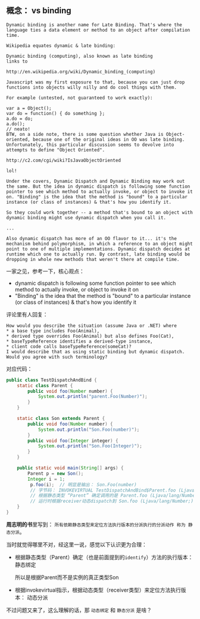 





## 概念： vs binding



```
Dynamic binding is another name for Late Binding. That's where the language ties a data element or method to an object after compilation time.

Wikipedia equates dynamic & late binding:

Dynamic binding (computing), also known as late binding
links to

http://en.wikipedia.org/wiki/Dynamic_binding_(computing)

Javascript was my first exposure to that, because you can just drop functions into objects willy nilly and do cool things with them.

For example (untested, not guaranteed to work exactly):

var a = Object();
var do = function() { do something };
a.do = do;
a.do();
// neato!
BTW, on a side note, there is some question whether Java is Object-oriented, because one of the original ideas in OO was late binding. Unfortunately, this particular discussion seems to devolve into attempts to define "Object Oriented".

http://c2.com/cgi/wiki?IsJavaObjectOriented

lol!

Under the covers, Dynamic Dispatch and Dynamic Binding may work out the same. But the idea in dynamic dispatch is following some function pointer to see which method to actually invoke, or object to invoke it on. "Binding" is the idea that the method is "bound" to a particular instance (or class of instances) & that's how you identify it.

So they could work together -- a method that's bound to an object with dynamic binding might use dynamic dispatch when you call it.

...

Also dynamic dispatch has more of an OO flavor to it... it's the mechanism behind polymorphism, in which a reference to an object might point to one of multiple implementations. Dynamic dispatch decides at runtime which one to actually run. By contrast, late binding would be dropping in whole new methods that weren't there at compile time.
```

一家之见，参考一下，核心观点：

* dynamic dispatch is following some function pointer to see which method to actually invoke, or object to invoke it on
* "Binding" is the idea that the method is "bound" to a particular instance (or class of instances) & that's how you identify it



评论里有人回复：

```
How would you describe the situation (assume Java or .NET) where 
* a base type includes Foo(Animal), 
* derived type overrides Foo(Animal) but also defines Foo(Cat), 
* baseTypeReference identifies a derived-type instance, 
* client code calls baseTypeReference(someCat)? 
I would describe that as using static binding but dynamic dispatch. 
Would you agree with such terminology?
```

对应代码：

```java
public class TestDispatchAndBind {
	static class Parent {
		public void foo(Number number) {
			System.out.println("parent.Foo(Number)");
		}
	}

	static class Son extends Parent {
	    public void foo(Number number) {
			System.out.println("Son.Foo(number)");
		}
		public void foo(Integer integer) {
			System.out.println("Son.Foo(Integer)");
		}
	}

	public static void main(String[] args) {
		Parent p = new Son();
		Integer i = 1;
         p.foo(i);  // 明显是输出： Son.Foo(number)
         // 字节码： INVOKEVIRTUAL TestDispatchAndBind$Parent.foo (Ljava/lang/Number;)V
         // 根据静态类型 “Parent” 确定调用的是 Parent.foo (Ljava/lang/Number;)V
         // 运行时根据receiver动态dispatch到 Son.foo (Ljava/lang/Number;)V
	}
}
```

**周志明的书**里写到： `所有依赖静态类型来定位方法执行版本的分派执行的分派动作 称为 静态分派`。

当时就觉得哪里不对，经这里一说，感觉以下认识更为合理：

* 根据静态类型（Parent）确定（也是前面提到的`identify`）方法的执行版本： 静态绑定

  所以是根据Parent而不是实例的真正类型Son

* 根据invokevirtual指示，根据动态类型（receiver类型）来定位方法执行版本： 动态分派



不过问题又来了，这么理解的话，那 `动态绑定` 和 `静态分派` 是啥？



